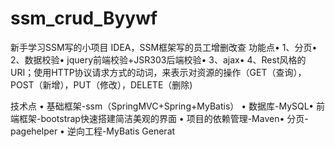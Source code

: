 # ssm_crud_Byywf
新手学习SSM写的小项目
IDEA，SSM框架写的员工增删改查
功能点• 
1、分页• 
2、数据校验• jquery前端校验+JSR303后端校验• 
3、ajax• 
4、Rest风格的URI；使用HTTP协议请求方式的动词，来表示对资源的操作（GET（查询），POST（新增），PUT（修改），DELETE（删除)

技术点
• 基础框架-ssm（SpringMVC+Spring+MyBatis）
• 数据库-MySQL• 前端框架-bootstrap快速搭建简洁美观的界面
• 项目的依赖管理-Maven• 分页-pagehelper
• 逆向工程-MyBatis Generat
